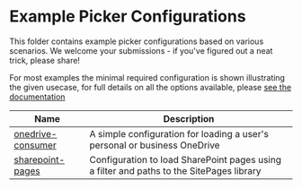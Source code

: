 # Example Picker Configurations

This folder contains example picker configurations based on various scenarios. We welcome your submissions - if you've figured out a neat trick, please share!

For most examples the minimal required configuration is shown illustrating the given usecase, for full details on all the options available, please [see the documentation](https://link-to-docs)

|Name|Description|
|---|---|
[onedrive-consumer](./onedrive-consumer.json)|A simple configuration for loading a user's personal or business OneDrive|
[sharepoint-pages](./sharepoint-pages.json)|Configuration to load SharePoint pages using a filter and paths to the SitePages library|
